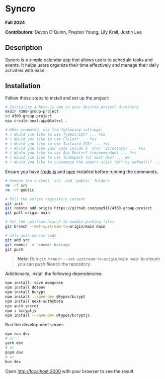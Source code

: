 # Syncro

**Fall 2024**

**Contributors**: Devon O'Quinn, Preston Young, Lily Krall, Justin Lee

## Description

Syncro is a simple calendar app that allows users to schedule tasks and events. It helps users organize their time effectively and manage their daily activities with ease.

## Installation

Follow these steps to install and set up the project:

```bash
# Initialize a Next.js app in your desired project directory
mkdir 4300-group-project
cd 4300-group-project
npx create-next-app@latest .

# When prompted, use the following settings:
# √ Would you like to use TypeScript? ... Yes
# √ Would you like to use ESLint? ... Yes
# √ Would you like to use Tailwind CSS? ... Yes
# √ Would you like your code inside a `src/` directory? ... Yes
# √ Would you like to use App Router? (recommended) ... Yes
# √ Would you like to use Turbopack for next dev? ... No
# √ Would you like to customize the import alias (@/* by default)? ... No
```

Ensure you have [Node.js](https://nodejs.org/) and [npm](https://www.npmjs.com/) installed before running the commands.

```bash
# Remove the current `src` and `public` folders
rm -rf src
rm -rf public

# Pull the entire repository content
git init
git remote add origin https://github.com/pmy911/4300-group-project
git pull origin main

# Set the upstream branch to enable pushing files
git branch --set-upstream-to=origin/main main

# only push source code
git add src
git commit -m 'commit message'
git push
```

> **Note**: Run `git branch --set-upstream-to=origin/main main` to ensure you can push files to the repository.

Additionally, install the following dependencies:

```bash
npm install--save mongoose
npm install dotenv
npm install bcrypt
npm install --save-dev @types/bcrypt
npm install next-auth@beta
npx auth secret 
npm i bcryptjs         
npm install --save-dev @types/bcryptjs
```

Run the development server:

```bash
npm run dev
# or
yarn dev
# or
pnpm dev
# or
bun dev
```

Open [http://localhost:3000](http://localhost:3000) with your browser to see the result.
